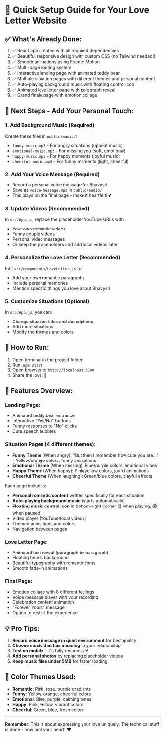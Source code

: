 # 🎯 Quick Setup Guide for Your Love Letter Website

## ✅ What's Already Done:
1. ✅ React app created with all required dependencies
2. ✅ Beautiful responsive design with custom CSS (no Tailwind needed!)
3. ✅ Smooth animations using Framer Motion
4. ✅ Multi-page routing system
5. ✅ Interactive landing page with animated teddy bear
6. ✅ Multiple situation pages with different themes and personal content
7. ✅ Auto-playing background music with floating control icon
8. ✅ Animated love letter page with paragraph reveal
9. ✅ Grand finale page with emotion collage

## 🎵 Next Steps - Add Your Personal Touch:

### 1. Add Background Music (Required)
Create these files in `public/music/`:
- `funny-music.mp3` - For angry situations (upbeat music)
- `emotional-music.mp3` - For missing you (soft, emotional)
- `happy-music.mp3` - For happy moments (joyful music)
- `cheerful-music.mp3` - For funny moments (light, cheerful)

### 2. Add Your Voice Message (Required)
- Record a personal voice message for Bhavysri
- Save as `voice-message.mp3` in `public/audio/`
- This plays on the final page - make it heartfelt! 💕

### 3. Update Videos (Recommended)
In `src/App.js`, replace the placeholder YouTube URLs with:
- Your own romantic videos
- Funny couple videos
- Personal video messages
- Or keep the placeholders and add local videos later

### 4. Personalize the Love Letter (Recommended)
Edit `src/components/LoveLetter.js` to:
- Add your own romantic paragraphs
- Include personal memories
- Mention specific things you love about Bhavysri

### 5. Customize Situations (Optional)
In `src/App.js`, you can:
- Change situation titles and descriptions
- Add more situations
- Modify the themes and colors

## 🚀 How to Run:
1. Open terminal in the project folder
2. Run: `npm start`
3. Open browser to `http://localhost:3000`
4. Share the love! 💖

## 📱 Features Overview:

### Landing Page:
- Animated teddy bear entrance
- Interactive "Yes/No" buttons
- Funny responses to "No" clicks
- Cute speech bubbles

### Situation Pages (4 different themes):
- **Funny Theme** (When angry): "But then I remember how cute you are..." - Yellow/orange colors, funny animations
- **Emotional Theme** (When missing): Blue/purple colors, emotional vibes  
- **Happy Theme** (When happy): Pink/yellow colors, joyful animations
- **Cheerful Theme** (When laughing): Green/blue colors, playful effects

Each page includes:
- **Personal romantic content** written specifically for each situation
- **Auto-playing background music** (starts automatically)
- **Floating music control icon** in bottom-right corner (🎵 when playing, 🔇 when paused)
- Video player (YouTube/local videos)
- Themed animations and colors
- Navigation between pages

### Love Letter Page:
- Animated text reveal (paragraph by paragraph)
- Floating hearts background
- Beautiful typography with romantic fonts
- Smooth fade-in animations

### Final Page:
- Emotion collage with 8 different feelings
- Voice message player with your recording
- Celebration confetti animation
- "Forever Yours" message
- Option to restart the experience

## 💡 Pro Tips:
1. **Record voice message in quiet environment** for best quality
2. **Choose music that has meaning** to your relationship
3. **Test on mobile** - it's fully responsive!
4. **Add personal photos** by replacing placeholder videos
5. **Keep music files under 5MB** for faster loading

## 🎨 Color Themes Used:
- **Romantic**: Pink, rose, purple gradients
- **Funny**: Yellow, orange, cheerful colors
- **Emotional**: Blue, purple, calming tones
- **Happy**: Pink, yellow, vibrant colors
- **Cheerful**: Green, blue, fresh colors

---

**Remember**: This is about expressing your love uniquely. The technical stuff is done - now add your heart! ❤️